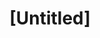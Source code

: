 ---
pid: MP23
title: "[Untitled]"
location_transcription: 
zipcode: 
outside_phl: 
neighborhood: 
age: 
age_range: 
instagram: 
image_file_name: MP_23.jpg
proposal_transcription: 
topic: Unknown
topic_summary: '0'
type: Other No Form
keywords_other: shark, bird, train
credit: 
image_labels: 
twitter: 
facebook: 
permalink: "/monuments/mp23/"
layout: item-page
---